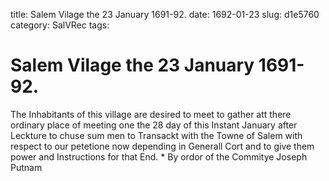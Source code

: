 title: Salem Vilage the 23 January 1691-92.
date: 1692-01-23
slug: d1e5760
category: SalVRec
tags: 


<div markdown class="doc" id="d1e5760">


# Salem Vilage the 23 January 1691-92.

The Inhabitants of this village are desired to meet to gather att there ordinary place of meeting one the 28 day of this Instant January after Leckture to chuse sum men to Transackt with the Towne of Salem with respect to our petetione now depending in Generall Cort and to give them power and Instructions for that End.  * By ordor of the Commitye Joseph Putnam
</div>